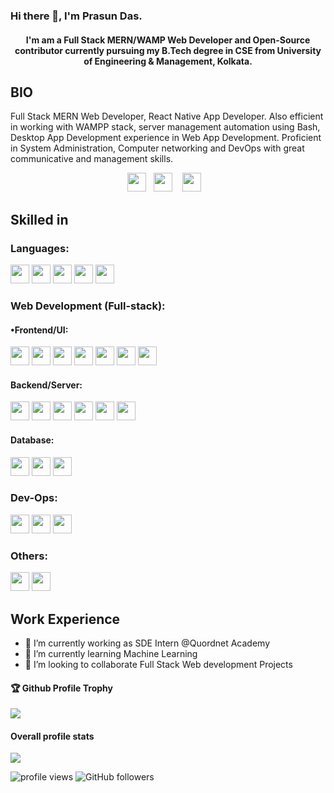 <h3> Hi there 👋, I'm Prasun Das. </h3>

<h4 align="center"> I'm am a Full Stack MERN/WAMP Web Developer and Open-Source contributor  currently pursuing my B.Tech degree in CSE from University of Engineering & Management, Kolkata. </h4>

## BIO

Full Stack MERN Web Developer, React Native App Developer. Also efficient in working with WAMPP stack, server management automation using Bash, Desktop App Development experience in Web App Development. Proficient in System Administration, Computer networking and DevOps with great communicative and management skills.

<p align="center">
<a href="https://www.linkedin.com/in/prasun--das/"><img height="30" src="https://raw.githubusercontent.com/soumyadip007/soumyadip007/master/img/social/l.png"></a>&nbsp;&nbsp;
<a href="https://medium.com/@prasundas115"><img height="30" src="https://raw.githubusercontent.com/soumyadip007/soumyadip007/master/img/social/mm.png"></a>
&nbsp;&nbsp;
<a href="https://twitter.com/Prasun_Das_"><img height="30" src="https://raw.githubusercontent.com/soumyadip007/soumyadip007/master/img/social/t.jpg"></a>
&nbsp;&nbsp;
</p>

##  Skilled in 

### Languages:
<code><img src="https://raw.githubusercontent.com/soumyadip007/soumyadip007/master/img/pl/c.png" height="30"></code>
<code><img src="https://upload.wikimedia.org/wikipedia/commons/thumb/1/18/ISO_C%2B%2B_Logo.svg/1200px-ISO_C%2B%2B_Logo.svg.png" height="30"></code>
<code><img src="https://raw.githubusercontent.com/soumyadip007/soumyadip007/master/img/pl/js.png" height="30"></code>
<code><img src="https://raw.githubusercontent.com/soumyadip007/soumyadip007/master/img/pl/ts.png" height="30"></code>
<code><img src="https://raw.githubusercontent.com/soumyadip007/soumyadip007/master/img/pl/python.png" height="30"></code>

### Web Development (Full-stack):

#### •Frontend/UI:
<code><img src="https://raw.githubusercontent.com/soumyadip007/soumyadip007/master/img/web/ui/html.png" height="30"></code>
<code><img src="https://raw.githubusercontent.com/soumyadip007/soumyadip007/master/img/web/ui/css.png" height="30"></code>
<code><img src="https://raw.githubusercontent.com/soumyadip007/soumyadip007/master/img/web/ui/bt.jpg" height="30"></code>
<code><img src="https://upload.wikimedia.org/wikipedia/commons/thumb/a/a7/React-icon.svg/1200px-React-icon.svg.png" height="30"></code>
<code><img src="https://raw.githubusercontent.com/soumyadip007/soumyadip007/master/img/web/ui/jq.jpg" height="30"></code>
<code><img src="https://raw.githubusercontent.com/soumyadip007/soumyadip007/master/img/web/ui/redux.png" height="30"></code>
<code><img src="https://raw.githubusercontent.com/soumyadip007/soumyadip007/master/img/web/ui/ajax.png" height="30"></code>

#### Backend/Server:
<code><img src="https://upload.wikimedia.org/wikipedia/commons/d/d9/Node.js_logo.svg" height="30"></code>
<code><img src="https://encrypted-tbn0.gstatic.com/images?q=tbn:ANd9GcR0syl-pMTbiJQw4yW4R0Ll8A3a-K8jAw2M_Q&usqp=CAU" height="30"></code>
<code><img src="https://encrypted-tbn0.gstatic.com/images?q=tbn:ANd9GcT8ZPGP8pUjV05Vjq1JYNSgAN22HhW_AOfnYA&usqp=CAU" height="30"></code>
<code><img src="https://raw.githubusercontent.com/soumyadip007/soumyadip007/master/img/web/security/jwt.png" height="30"></code>
<code><img src="https://raw.githubusercontent.com/soumyadip007/soumyadip007/master/img/web/security/oauth.png" height="30"></code>
<code><img src="https://raw.githubusercontent.com/soumyadip007/soumyadip007/master/img/db/mongo.png" height="30"></code>





#### Database:
<code><img src="https://raw.githubusercontent.com/soumyadip007/soumyadip007/master/img/db/mysql1.png" height="30"></code>
<code><img src="https://raw.githubusercontent.com/soumyadip007/soumyadip007/master/img/db/mongo.png" height="30"></code>
<code><img src="https://raw.githubusercontent.com/soumyadip007/soumyadip007/master/img/db/redis.png" height="30"></code>

### Dev-Ops:
<code><img src="https://raw.githubusercontent.com/soumyadip007/soumyadip007/master/img/cloud/git.png" height="30"></code>
<code><img src="https://raw.githubusercontent.com/soumyadip007/soumyadip007/master/img/cloud/github.png" height="30"></code>
<code><img src="https://www.gstatic.com/devrel-devsite/prod/v2210075187f059b839246c2c03840474501c3c6024a99fb78f6293c1b4c0f664/firebase/images/touchicon-180.png" height="30"></code>

### Others:
<code><img src="https://d2eip9sf3oo6c2.cloudfront.net/tags/images/000/000/940/full/jestlogo.png" height="30"></code>
<code><img src="https://upload.wikimedia.org/wikipedia/commons/thumb/9/91/Electron_Software_Framework_Logo.svg/1200px-Electron_Software_Framework_Logo.svg.png" height="30"></code>




## Work Experience 

- 🔭 I’m currently working as SDE Intern @Quordnet Academy
- 🌱 I’m currently learning Machine Learning
- 👯 I’m looking to collaborate Full Stack Web development Projects



<div>
  <h4>🏆 Github Profile Trophy</h4>
  <a href="https://github.com/ryo-ma/github-profile-trophy">
    <img src="https://github-profile-trophy.vercel.app/?username=prasundas99&column=7&hide=PullRequest"/>
  </a>
</div>




#### Overall profile stats
![](https://github-readme-stats.vercel.app/api?username=prasundas99&count_private=true&theme=merko&show_icons=true&hide=prs)

<img src="https://gpvc.arturio.dev/soumyadip007" alt="profile views"/>  <img alt="GitHub followers" src="https://img.shields.io/github/followers/prasundas99?style=social"/> 
